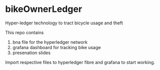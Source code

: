 # bikeOwnerLedger
Hyper-ledger technology to tract bicycle usage and theft


This repo contains 
1) bna file for the hyperledger network
2) grafana dashboard for tracking bike usage
3) presenation slides

Import respective files to hyperledger fibre and grafana to start working.
